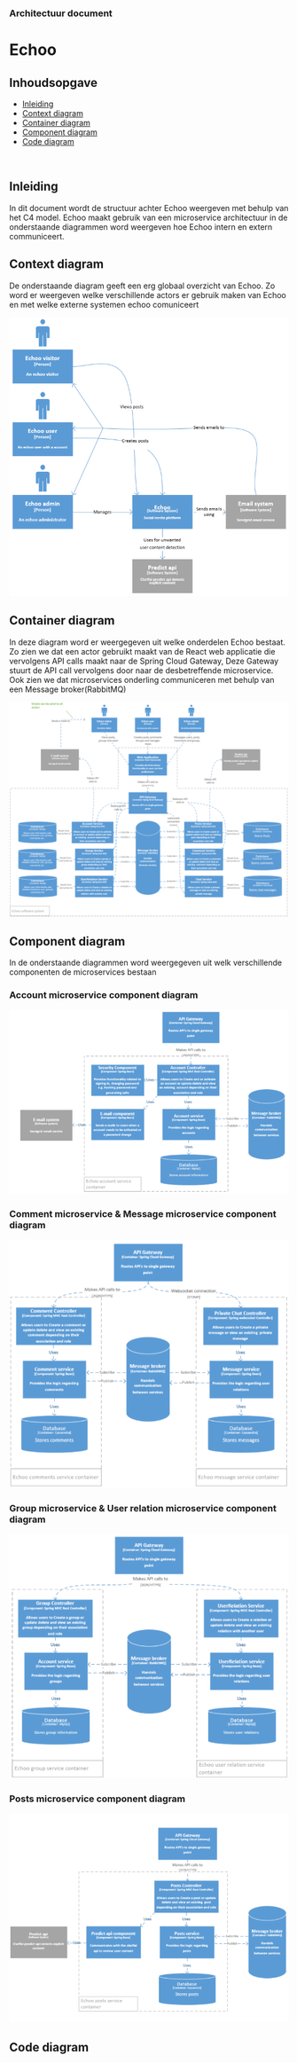 ### Architectuur document
# Echoo 
## Inhoudsopgave

  - [Inleiding](#inleiding)
  - [Context diagram](#Context-diagram)
  - [Container diagram](#Container-diagram)
  - [Component diagram](#Component-diagram)
  - [Code diagram](#Component-diagram)
<br>

## Inleiding
<p>In dit document wordt de structuur achter Echoo weergeven met behulp van het C4 model. Echoo maakt gebruik van een microservice architectuur in de onderstaande diagrammen word weergeven hoe Echoo intern en extern communiceert.

## Context diagram
<p>De onderstaande diagram geeft een erg globaal overzicht van Echoo. Zo word er weergeven welke verschillende actors er gebruik maken van Echoo en met welke externe systemen echoo comuniceert</p>
<p>
    <img src="img/ContextDiagramV1.PNG" />
</p>

## Container diagram
<p>In deze diagram word er weergegeven uit welke onderdelen Echoo bestaat. Zo zien we dat een actor gebruikt maakt van de React web applicatie die vervolgens API calls maakt naar de Spring Cloud Gateway, Deze Gateway stuurt de API call vervolgens door naar de desbetreffende microservice. Ook zien we dat microservices onderling communiceren met behulp van een Message broker(RabbitMQ)</p>
<p>
    <img src="img/ContainerDiagramV3.PNG" />
</p>

## Component diagram
<p>In de onderstaande diagrammen word weergegeven uit welk verschillende componenten de microservices bestaan</p>
<p>
  
  ### Account microservice component diagram
  <img src="img/ComponentDiagramAccount.PNG" />
  
  ### Comment microservice & Message microservice component diagram
  <img src="img/ComponentDiagramCommentMessage.PNG" />
  
  ### Group microservice & User relation microservice component diagram
  <img src="img/ComponentDiagramGroupUserRelation.PNG" />
  
  ### Posts microservice component diagram
  <img src="img/ComponentDiagramPosts.PNG" />
</p>

## Code diagram
